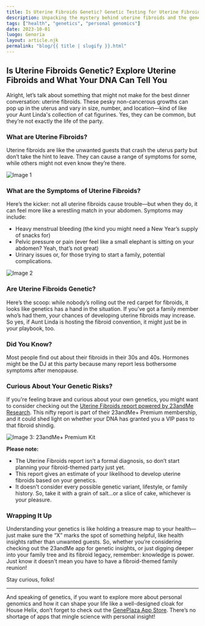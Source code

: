 ```yaml
---
title: Is Uterine Fibroids Genetic? Genetic Testing for Uterine Fibroids - 23andMe
description: Unpacking the mystery behind uterine fibroids and the genetic factors at play.
tags: ["health", "genetics", "personal genomics"]
date: 2023-10-01
luogo: Genoria
layout: article.njk
permalink: "blog/{{ title | slugify }}.html"
---
```


Is Uterine Fibroids Genetic? Explore Uterine Fibroids and What Your DNA Can Tell You
------------------------------------------------------------------------------------

Alright, let’s talk about something that might not make for the best dinner conversation: uterine fibroids. These pesky non-cancerous growths can pop up in the uterus and vary in size, number, and location—kind of like your Aunt Linda's collection of cat figurines. Yes, they can be common, but they’re not exactly the life of the party.

### What are Uterine Fibroids?

Uterine fibroids are like the unwanted guests that crash the uterus party but don’t take the hint to leave. They can cause a range of symptoms for some, while others might not even know they’re there. 

![Image 1](https://www.23andme.com/wp-content/uploads/sites/2/2021/08/Screen-Shot-2021-08-13-at-8.25.33-AM.png)

### What are the Symptoms of Uterine Fibroids?

Here’s the kicker: not all uterine fibroids cause trouble—but when they do, it can feel more like a wrestling match in your abdomen. Symptoms may include:

- Heavy menstrual bleeding (the kind you might need a New Year’s supply of snacks for)
- Pelvic pressure or pain (ever feel like a small elephant is sitting on your abdomen? Yeah, that’s not great)
- Urinary issues or, for those trying to start a family, potential complications.

![Image 2](https://www.23andme.com/wp-content/uploads/sites/2/2021/08/Screen-Shot-2021-08-13-at-8.25.42-AM.png)

### Are Uterine Fibroids Genetic?

Here’s the scoop: while nobody’s rolling out the red carpet for fibroids, it looks like genetics has a hand in the situation. If you’ve got a family member who’s had them, your chances of developing uterine fibroids may increase. So yes, if Aunt Linda is hosting the fibroid convention, it might just be in your playbook, too.

### Did You Know?

Most people find out about their fibroids in their 30s and 40s. Hormones might be the DJ at this party because many report less bothersome symptoms after menopause. 

### Curious About Your Genetic Risks?

If you're feeling brave and curious about your own genetics, you might want to consider checking out the [Uterine Fibroids report powered by 23andMe Research](https://www.23andme.com/topics/health-predispositions/uterine-fibroids/). This nifty report is part of their 23andMe+ Premium membership, and it could shed light on whether your DNA has granted you a VIP pass to that fibroid shindig.

![Image 3: 23andMe+ Premium Kit](https://www.23andme.com/uploads/sites/2/20240109213029/Premium.jpg)

**Please note:**

- The Uterine Fibroids report isn’t a formal diagnosis, so don’t start planning your fibroid-themed party just yet.
- This report gives an estimate of your likelihood to develop uterine fibroids based on your genetics. 
- It doesn't consider every possible genetic variant, lifestyle, or family history. So, take it with a grain of salt…or a slice of cake, whichever is your pleasure.

### Wrapping It Up

Understanding your genetics is like holding a treasure map to your health—just make sure the “X” marks the spot of something helpful, like health insights rather than unwanted guests. So, whether you’re considering checking out the 23andMe app for genetic insights, or just digging deeper into your family tree and its fibroid legacy, remember: knowledge is power. Just know it doesn't mean you have to have a fibroid-themed family reunion! 

Stay curious, folks!

---

And speaking of genetics, if you want to explore more about personal genomics and how it can shape your life like a well-designed cloak for House Helix, don’t forget to check out the [GenePlaza App Store](https://www.GenePlaza.com/app-store). There’s no shortage of apps that mingle science with personal insight!